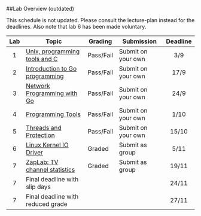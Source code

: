 ##Lab Overview (outdated)

This schedule is not updated. Please consult the lecture-plan instead for the deadlines. Also note that lab 6 has been made voluntary.

| Lab | Topic                                                                                  | Grading   | Submission         | Deadline | 
|:---:|----------------------------------------------------------------------------------------|-----------|--------------------|:--------:|
| 1   | [Unix, programming tools and C](https://github.com/uis-dat320/labs/tree/master/lab1)   | Pass/Fail | Submit on your own |   3/9    |
| 2   | [Introduction to Go programming](https://github.com/uis-dat320/labs/tree/master/lab2)  | Pass/Fail | Submit on your own |  17/9    |
| 3   | [Network Programming with Go](https://github.com/uis-dat320/labs/tree/master/lab3)     | Pass/Fail | Submit on your own |  24/9    |
| 4   | [Programming Tools](https://github.com/uis-dat320/labs/tree/master/lab4)               | Pass/Fail | Submit on your own |   1/10   |
| 5   | [Threads and Protection](https://github.com/uis-dat320/labs/tree/master/lab5)          | Pass/Fail | Submit on your own |  15/10   |
| 6   | [Linux Kernel IO Driver](https://github.com/uis-dat320/glabs/tree/master/lab6)         | Graded    | Submit as group    |   5/11   |
| 7   | [ZapLab: TV channel statistics](https://github.com/uis-dat320/glabs/tree/master/lab7)  | Graded    | Submit as group    |  19/11   |
| 7   | Final deadline with slip days                                                          |           |                    |  24/11   |
| 7   | Final deadline with reduced grade                                                      |           |                    |  27/11   |
